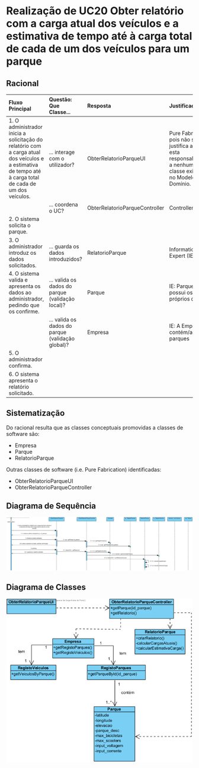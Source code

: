 # Realização de UC20 Obter relatório com a carga atual dos veículos e a estimativa de tempo até à carga total de cada de um dos veículos para um parque

## Racional

| Fluxo Principal                                                                                        | Questão: Que Classe...                                      | Resposta                                       | Justificação                                                                                                         |
|:-------------------------------------------------------------------------------------------------------|:------------------------------------------------------------|:-----------------------------------------------|:---------------------------------------------------------------------------------------------------------------------|
| 1. O administrador inicia a solicitação do relatório com a carga atual dos veículos e a estimativa de tempo até à carga total de cada de um dos veículos. | ... interage com o utilizador? | ObterRelatorioParqueUI                          | Pure Fabrication, pois não se justifica atribuir esta responsabilidade a nenhuma classe existente no Modelo de Domínio. |
|| ... coordena o UC?                                                                              | ObterRelatorioParqueController                                | Controller.                                    |                                                                                                                                                                                                            
| 2.	O sistema solicita o parque. |                  |                                                |                                                                                                                      |
| 3.	O administrador introduz os dados solicitados.   | ... guarda os dados introduzidos?                    | RelatorioParque                                     | Information Expert (IE)                                                                                              |
| 4.	 O sistema valida e apresenta os dados ao administrador, pedindo que os confirme.                                                             | ... valida os dados do parque  (validação local)? | Parque                                     | IE: Parque possui os seus próprios dados                                                                                                                   |
|| ... valida os dados do parque (validação global)?                                           | Empresa                                               | IE: A Empresa contém/agrega parques|                                                                                                                      |
| 5. O administrador confirma.                                                                     |                                                             |                                                |                                                                                                                      |
| 6.	O sistema apresenta o relatório solicitado.                                                                       |                                                                                                                      |

## Sistematização ##

 Do racional resulta que as classes conceptuais promovidas a classes de software são:

 * Empresa
 * Parque
 * RelatorioParque

Outras classes de software (i.e. Pure Fabrication) identificadas:  

 * ObterRelatorioParqueUI  
 * ObterRelatorioParqueController

##	Diagrama de Sequência

![SD_UC20.png](SD_UC20.png)

##	Diagrama de Classes

![CD_UC20.png](CD_UC20.png)

